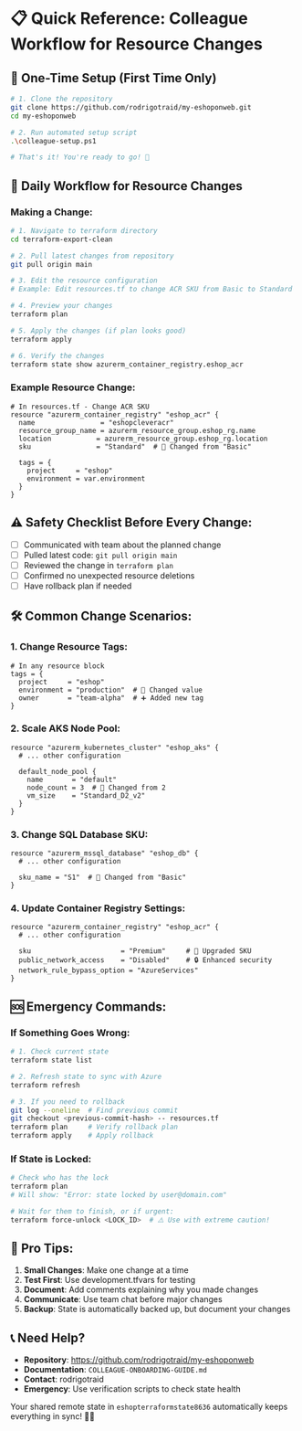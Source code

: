 # 📋 Quick Reference: Colleague Workflow for Resource Changes

## 🚀 One-Time Setup (First Time Only)

```bash
# 1. Clone the repository
git clone https://github.com/rodrigotraid/my-eshoponweb.git
cd my-eshoponweb

# 2. Run automated setup script
.\colleague-setup.ps1

# That's it! You're ready to go! 🎉
```

## 🔄 Daily Workflow for Resource Changes

### **Making a Change:**

```bash
# 1. Navigate to terraform directory
cd terraform-export-clean

# 2. Pull latest changes from repository
git pull origin main

# 3. Edit the resource configuration
# Example: Edit resources.tf to change ACR SKU from Basic to Standard

# 4. Preview your changes
terraform plan

# 5. Apply the changes (if plan looks good)
terraform apply

# 6. Verify the changes
terraform state show azurerm_container_registry.eshop_acr
```

### **Example Resource Change:**

```hcl
# In resources.tf - Change ACR SKU
resource "azurerm_container_registry" "eshop_acr" {
  name                = "eshopcleveracr"
  resource_group_name = azurerm_resource_group.eshop_rg.name
  location           = azurerm_resource_group.eshop_rg.location
  sku                = "Standard"  # 🔄 Changed from "Basic"
  
  tags = {
    project     = "eshop"
    environment = var.environment
  }
}
```

## ⚠️ **Safety Checklist Before Every Change:**

- [ ] Communicated with team about the planned change
- [ ] Pulled latest code: `git pull origin main`
- [ ] Reviewed the change in `terraform plan`
- [ ] Confirmed no unexpected resource deletions
- [ ] Have rollback plan if needed

## 🛠️ **Common Change Scenarios:**

### **1. Change Resource Tags:**
```hcl
# In any resource block
tags = {
  project     = "eshop"
  environment = "production"  # 🔄 Changed value
  owner       = "team-alpha"  # ➕ Added new tag
}
```

### **2. Scale AKS Node Pool:**
```hcl
resource "azurerm_kubernetes_cluster" "eshop_aks" {
  # ... other configuration
  
  default_node_pool {
    name       = "default"
    node_count = 3  # 🔄 Changed from 2
    vm_size    = "Standard_D2_v2"
  }
}
```

### **3. Change SQL Database SKU:**
```hcl
resource "azurerm_mssql_database" "eshop_db" {
  # ... other configuration
  
  sku_name = "S1"  # 🔄 Changed from "Basic"
}
```

### **4. Update Container Registry Settings:**
```hcl
resource "azurerm_container_registry" "eshop_acr" {
  # ... other configuration
  
  sku                      = "Premium"     # 🔄 Upgraded SKU
  public_network_access    = "Disabled"    # 🔒 Enhanced security
  network_rule_bypass_option = "AzureServices"
}
```

## 🆘 **Emergency Commands:**

### **If Something Goes Wrong:**
```bash
# 1. Check current state
terraform state list

# 2. Refresh state to sync with Azure
terraform refresh

# 3. If you need to rollback
git log --oneline  # Find previous commit
git checkout <previous-commit-hash> -- resources.tf
terraform plan     # Verify rollback plan
terraform apply    # Apply rollback
```

### **If State is Locked:**
```bash
# Check who has the lock
terraform plan
# Will show: "Error: state locked by user@domain.com"

# Wait for them to finish, or if urgent:
terraform force-unlock <LOCK_ID>  # ⚠️ Use with extreme caution!
```

## 🎯 **Pro Tips:**

1. **Small Changes**: Make one change at a time
2. **Test First**: Use development.tfvars for testing
3. **Document**: Add comments explaining why you made changes
4. **Communicate**: Use team chat before major changes
5. **Backup**: State is automatically backed up, but document your changes

## 📞 **Need Help?**

- **Repository**: https://github.com/rodrigotraid/my-eshoponweb
- **Documentation**: `COLLEAGUE-ONBOARDING-GUIDE.md`
- **Contact**: rodrigotraid
- **Emergency**: Use verification scripts to check state health

Your shared remote state in `eshopterraformstate8636` automatically keeps everything in sync! 🔄✨
